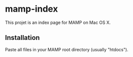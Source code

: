 # mamp-index

This projet is an index page for MAMP on Mac OS X.

## Installation

Paste all files in your MAMP root directory (usually "htdocs").
